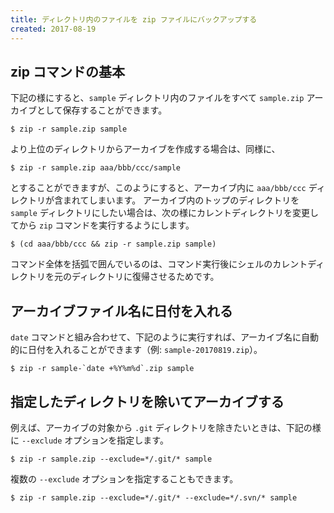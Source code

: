 ```yaml
---
title: ディレクトリ内のファイルを zip ファイルにバックアップする
created: 2017-08-19
---
```


zip コマンドの基本
----
下記の様にすると、`sample` ディレクトリ内のファイルをすべて `sample.zip` アーカイブとして保存することができます。

~~~
$ zip -r sample.zip sample
~~~

より上位のディレクトリからアーカイブを作成する場合は、同様に、

~~~
$ zip -r sample.zip aaa/bbb/ccc/sample
~~~

とすることができますが、このようにすると、アーカイブ内に `aaa/bbb/ccc` ディレクトリが含まれてしまいます。
アーカイブ内のトップのディレクトリを `sample` ディレクトリにしたい場合は、次の様にカレントディレクトリを変更してから `zip` コマンドを実行するようにします。

~~~
$ (cd aaa/bbb/ccc && zip -r sample.zip sample)
~~~

コマンド全体を括弧で囲んでいるのは、コマンド実行後にシェルのカレントディレクトリを元のディレクトリに復帰させるためです。


アーカイブファイル名に日付を入れる
----

`date` コマンドと組み合わせて、下記のように実行すれば、アーカイブ名に自動的に日付を入れることができます（例: `sample-20170819.zip`）。

~~~
$ zip -r sample-`date +%Y%m%d`.zip sample
~~~


指定したディレクトリを除いてアーカイブする
----

例えば、アーカイブの対象から `.git` ディレクトリを除きたいときは、下記の様に `--exclude` オプションを指定します。

~~~
$ zip -r sample.zip --exclude=*/.git/* sample
~~~

複数の `--exclude` オプションを指定することもできます。

~~~
$ zip -r sample.zip --exclude=*/.git/* --exclude=*/.svn/* sample
~~~

